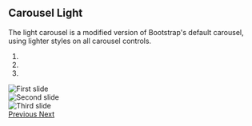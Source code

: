 ## Carousel Light

The light carousel is a modified version of Bootstrap's default carousel, using lighter styles on all carousel controls.

<div id="carousel-example-generic-2" class="carousel carousel-light slide" data-ride="carousel">
  <ol class="carousel-indicators">
    <li data-target="#carousel-example-generic-2" data-slide-to="0" class="active"></li>
    <li data-target="#carousel-example-generic-2" data-slide-to="1"></li>
    <li data-target="#carousel-example-generic-2" data-slide-to="2"></li>
  </ol>
  <div class="carousel-inner" role="listbox">
    <div class="carousel-item active">
      <img class="d-block img-fluid" src="http://placehold.it/1140x500/fff/333" alt="First slide">
    </div>
    <div class="carousel-item">
      <img class="d-block img-fluid" src="http://placehold.it/1140x500/fff/333" alt="Second slide">
    </div>
    <div class="carousel-item">
      <img class="d-block img-fluid" src="http://placehold.it/1140x500/fff/333" alt="Third slide">
    </div>
  </div>
  <a class="carousel-control-prev" href="#carousel-example-generic-2" role="button" data-slide="prev">
    <span class="icon icon-chevron-thin-left" aria-hidden="true"></span>
    <span class="sr-only">Previous</span>
  </a>
  <a class="carousel-control-next" href="#carousel-example-generic-2" role="button" data-slide="next">
    <span class="icon icon-chevron-thin-right" aria-hidden="true"></span>
    <span class="sr-only">Next</span>
  </a>
</div>
